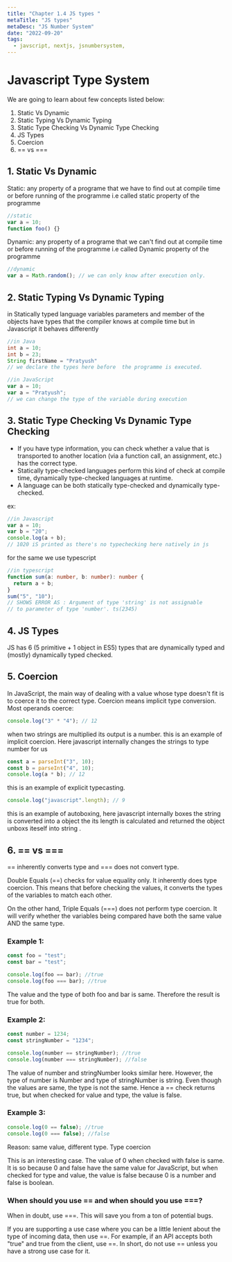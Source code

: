 ```yaml
---
title: "Chapter 1.4 JS types "
metaTitle: "JS types"
metaDesc: "JS Number System"
date: "2022-09-20"
tags:
  - javscript, nextjs, jsnumbersystem,
---
```


# Javascript Type System

We are going to learn about few concepts listed below:

1. Static Vs Dynamic
2. Static Typing Vs Dynamic Typing
3. Static Type Checking Vs Dynamic Type Checking
4. JS Types
5. Coercion
6. == vs ===

## 1. Static Vs Dynamic

Static: any property of a programe that we have to find out at compile time or before running of the programme i.e called static property of the programme

```js
//static
var a = 10;
function foo() {}
```

Dynamic: any property of a programe that we can't find out at compile time or before running of the programme i.e called Dynamic property of the programme

```js
//dynamic
var a = Math.random(); // we can only know after execution only.
```

## 2. Static Typing Vs Dynamic Typing

in Statically typed language variables parameters and member of the objects have types that the compiler knows at compile time but in Javascript it behaves differently

```java
//in Java
int a = 10;
int b = 23;
String firstName = "Pratyush"
// we declare the types here before  the programme is executed.
```

```js
//in JavaScript
var a = 10;
var a = "Pratyush";
// we can change the type of the variable during execution
```

## 3. Static Type Checking Vs Dynamic Type Checking

- If you have type information, you can check whether a value that is transported to another location (via a function call, an assignment, etc.) has the correct type.
- Statically type-checked languages perform this kind of check at compile time, dynamically type-checked languages at runtime.
- A language can be both statically type-checked and dynamically type-checked.

ex:

```js
//in Javascript
var a = 10;
var b = "20";
console.log(a + b);
// 1020 iS printed as there's no typechecking here natively in js
```

for the same we use typescript

```ts
//in typescript
function sum(a: number, b: number): number {
  return a + b;
}
sum("5", "10");
// SHOWS ERROR AS : Argument of type 'string' is not assignable
// to parameter of type 'number'. ts(2345)
```

## 4. JS Types

JS has 6 (5 primitive + 1 object in ES5) types that are dynamically typed and (mostly) dynamically typed checked.

## 5. Coercion

In JavaScript, the main way of dealing with a value whose type doesn't fit is to coerce it to the correct type. Coercion means implicit type conversion.
Most operands coerce:

```js
console.log("3" * "4"); // 12
```

when two strings are multiplied its output is a number.
this is an example of implicit coercion. Here javascript internally changes the strings to type number for us

```js
const a = parseInt("3", 10);
const b = parseInt("4", 10);
console.log(a * b); // 12
```

this is an example of explicit typecasting.

```js
console.log("javascript".length); // 9
```

this is an example of autoboxing, here javascript internally boxes the string is converted into a object the its length is calculated and returned the object unboxs iteself into string .

## 6. == vs ===

== inherently converts type and === does not convert type.

Double Equals (==) checks for value equality only. It inherently does type coercion. This means that before checking the values, it converts the types of the variables to match each other.

On the other hand, Triple Equals (===) does not perform type coercion. It will verify whether the variables being compared have both the same value AND the same type.

### Example 1:

```js
const foo = "test";
const bar = "test";

console.log(foo == bar); //true
console.log(foo === bar); //true
```

The value and the type of both foo and bar is same. Therefore the result is true for both.

### Example 2:

```js
const number = 1234;
const stringNumber = "1234";

console.log(number == stringNumber); //true
console.log(number === stringNumber); //false
```

The value of number and stringNumber looks similar here. However, the type of number is Number and type of stringNumber is string. Even though the values are same, the type is not the same. Hence a == check returns true, but when checked for value and type, the value is false.

### Example 3:

```js
console.log(0 == false); //true
console.log(0 === false); //false
```

Reason: same value, different type. Type coercion

This is an interesting case. The value of 0 when checked with false is same. It is so because 0 and false have the same value for JavaScript, but when checked for type and value, the value is false because 0 is a number and false is boolean.

### When should you use == and when should you use ===?

When in doubt, use ===. This will save you from a ton of potential bugs.

If you are supporting a use case where you can be a little lenient about the type of incoming data, then use ==. For example, if an API accepts both "true" and true from the client, use ==. In short, do not use == unless you have a strong use case for it.
